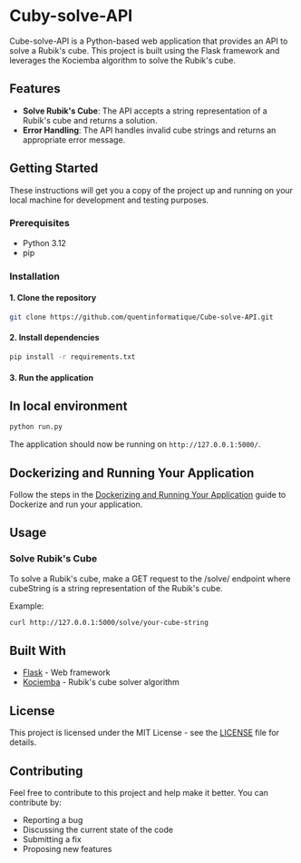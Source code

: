 # Cuby-solve-API
Cube-solve-API is a Python-based web application that provides an API to solve a Rubik's cube. This project is built using the Flask framework and leverages the Kociemba algorithm to solve the Rubik's cube.  


## Features
- **Solve Rubik's Cube**: The API accepts a string representation of a Rubik's cube and returns a solution. 
- **Error Handling**: The API handles invalid cube strings and returns an appropriate error message.

## Getting Started
These instructions will get you a copy of the project up and running on your local machine for development and testing purposes.

### Prerequisites
- Python 3.12
- pip
 
### Installation
#### 1. Clone the repository

```bash
git clone https://github.com/quentinformatique/Cube-solve-API.git
```

#### 2. Install dependencies
```bash
pip install -r requirements.txt
```

#### 3. Run the application
## In local environment
```bash
python run.py
```

The application should now be running on `http://127.0.0.1:5000/`.

## Dockerizing and Running Your Application
Follow the steps in the [Dockerizing and Running Your Application](dockerCommands.md) guide to Dockerize and run your application.

## Usage

### Solve Rubik's Cube

To solve a Rubik's cube, make a GET request to the /solve/<cubeString> endpoint where cubeString is a string representation of the Rubik's cube.

Example:
```bash
curl http://127.0.0.1:5000/solve/your-cube-string
```

## Built With

- [Flask](https://flask.palletsprojects.com/en/2.0.x/) - Web framework
- [Kociemba](http://kociemba.org/) - Rubik's cube solver algorithm

## License

This project is licensed under the MIT License - see the [LICENSE](LICENSE) file for details.

## Contributing

Feel free to contribute to this project and help make it better. You can contribute by:

- Reporting a bug
- Discussing the current state of the code
- Submitting a fix
- Proposing new features
